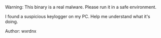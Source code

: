 Warning: This binary is a real malware. Please run it in a safe environment.

I found a suspicious keylogger on my PC.
Help me understand what it's doing.

Author: wxrdnx
